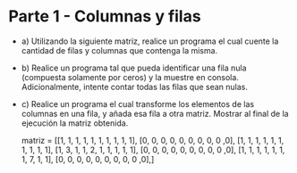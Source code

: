# Parte 1 - Columnas y filas

- a) Utilizando la siguiente matriz, realice un programa el cual cuente la cantidad de filas y columnas que contenga la misma.

- b) Realice un programa tal que pueda identificar una fila nula (compuesta solamente por ceros) y la muestre en consola. Adicionalmente, intente contar todas las filas que sean nulas.

- c) Realice un programa el cual transforme los elementos de las columnas en una fila, y añada esa fila a otra matriz. Mostrar al final de la ejecución la matriz obtenida.

    matriz = [[1, 1, 1, 1, 1, 1, 1, 1, 1, 1],
            [0, 0, 0, 0, 0, 0, 0, 0, 0 ,0],
            [1, 1, 1, 1, 1, 1, 1, 1, 1, 1],
            [1, 3, 1, 1, 2, 1, 1, 1, 1, 1],
            [0, 0, 0, 0, 0, 0, 0, 0, 0 ,0],
            [1, 1, 1, 1, 1, 1, 1, 7, 1, 1],
            [0, 0, 0, 0, 0, 0, 0, 0, 0 ,0],]
            